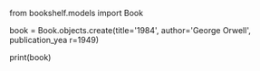 from bookshelf.models import Book

book = Book.objects.create(title='1984', author='George Orwell', publication_yea
r=1949)

print(book)
